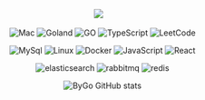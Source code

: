 <div align="center">



<a href="https://bygo.github.io/"><img src="https://img.shields.io/badge/Blog-000?logo=ghost&logoColor=white"></a>&emsp;

![Mac](https://img.shields.io/badge/mac%20os-000000?logo=apple&logoColor=white)
![Goland](https://img.shields.io/badge/Goland-000000?logo=goland&logoColor=white)
![GO](https://img.shields.io/badge/Go-00ADD8?logo=go&logoColor=white)
![TypeScript](https://img.shields.io/badge/TypeScript-007ACC?logo=typescript&logoColor=white)
![LeetCode](https://img.shields.io/badge/-LeetCode-F7DF1E?logo=LeetCode&logoColor=black)

![MySql](https://img.shields.io/badge/MySQL-000000?logo=mysql&logoColor=white)
![Linux](https://img.shields.io/badge/Linux-F7DF1E?logo=linux&logoColor=black)
![Docker](https://img.shields.io/badge/Docker-00ADD8?logo=docker&logoColor=white)
![JavaScript](https://img.shields.io/badge/JavaScript-F7DF1E?logo=javascript&logoColor=black)
![React](https://img.shields.io/badge/React-007ACC?logo=react&logoColor=white)

![elasticsearch](https://img.shields.io/badge/Elastic_Search-005571?logo=elasticsearch&logoColor=white)
![rabbitmq](https://img.shields.io/badge/rabbitmq-FF6600?logo=rabbitmq&logoColor=white)
![redis](https://img.shields.io/badge/redis-%23DD0031.svg?logo=redis&logoColor=white)

![ByGo GitHub stats](https://github-readme-stats.vercel.app/api?username=bygo&count_private=true&show_icons=true&theme=dark&include_all_commits=true)


</div>

